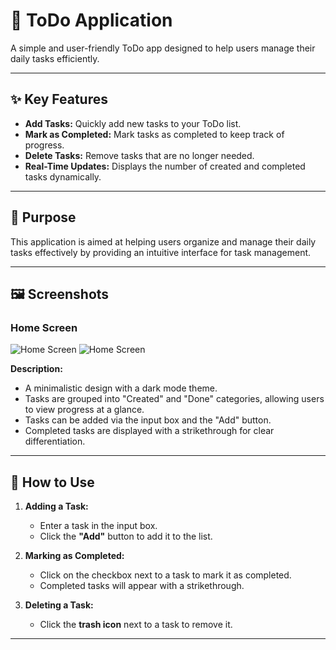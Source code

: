 # 🚀 ToDo Application

A simple and user-friendly ToDo app designed to help users manage their daily tasks efficiently.

---

## ✨ Key Features

- **Add Tasks:** Quickly add new tasks to your ToDo list.
- **Mark as Completed:** Mark tasks as completed to keep track of progress.
- **Delete Tasks:** Remove tasks that are no longer needed.
- **Real-Time Updates:** Displays the number of created and completed tasks dynamically.

---

## 🎯 Purpose

This application is aimed at helping users organize and manage their daily tasks effectively by providing an intuitive interface for task management.

---

## 🖼️ Screenshots

### Home Screen

![Home Screen](./assets/screenshot/home-with-tasks.png)
![Home Screen](./assets/screenshot/home-without-tasks.png)

**Description:**

- A minimalistic design with a dark mode theme.
- Tasks are grouped into "Created" and "Done" categories, allowing users to view progress at a glance.
- Tasks can be added via the input box and the "Add" button.
- Completed tasks are displayed with a strikethrough for clear differentiation.

---

## 🚀 How to Use

1. **Adding a Task:**
   - Enter a task in the input box.
   - Click the **"Add"** button to add it to the list.
2. **Marking as Completed:**

   - Click on the checkbox next to a task to mark it as completed.
   - Completed tasks will appear with a strikethrough.

3. **Deleting a Task:**
   - Click the **trash icon** next to a task to remove it.

---
